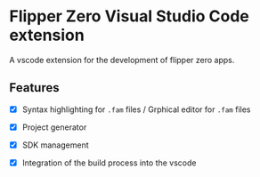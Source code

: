 # Flipper Zero Visual Studio Code extension

A vscode extension for the development of flipper zero apps.

## Features

- [x] Syntax highlighting for `.fam` files / Grphical editor for `.fam` files
- [x] Project generator
- [x] SDK management
- [x] Integration of the build process into the vscode

